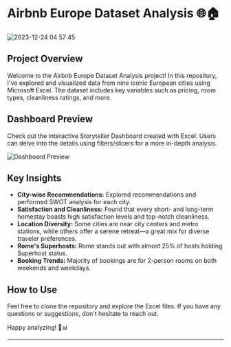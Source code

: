 # Airbnb Europe Dataset Analysis 🌐🏠
![2023-12-24 04 57 45](https://github.com/joydhon/Portfolio-Project-Exploratory-Data-Analysis-Dashboard-Building-using-Excel/assets/42841069/38704d96-1ea7-44a6-8cb8-36659f4af80a)

## Project Overview
Welcome to the Airbnb Europe Dataset Analysis project! In this repository, I've explored and visualized data from nine iconic European cities using Microsoft Excel. The dataset includes key variables such as pricing, room types, cleanliness ratings, and more.

## Dashboard Preview
Check out the interactive Storyteller Dashboard created with Excel. Users can delve into the details using filters/slicers for a more in-depth analysis.

![Dashboard Preview]([link_to_image](https://github.com/joydhon/Portfolio-Project-Exploratory-Data-Analysis-Dashboard-Building-using-Excel/blob/main/2023-12-24%2004%2057%2045.png))

## Key Insights
- **City-wise Recommendations:** Explored recommendations and performed SWOT analysis for each city.
- **Satisfaction and Cleanliness:** Found that every short- and long-term homestay boasts high satisfaction levels and top-notch cleanliness.
- **Location Diversity:** Some cities are near city centers and metro stations, while others offer a serene retreat—a great mix for diverse traveler preferences.
- **Rome's Superhosts:** Rome stands out with almost 25% of hosts holding Superhost status.
- **Booking Trends:** Majority of bookings are for 2-person rooms on both weekends and weekdays.

## How to Use
Feel free to clone the repository and explore the Excel files. If you have any questions or suggestions, don't hesitate to reach out.

Happy analyzing! 🚀📊

---
